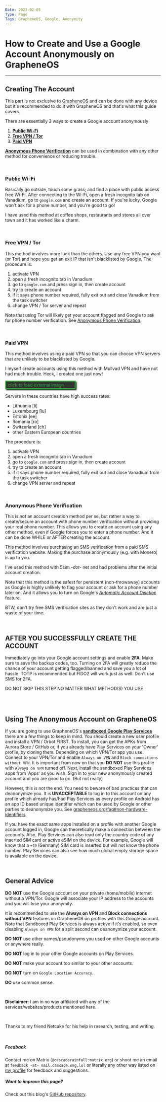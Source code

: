```yaml
---
Date: 2023-02-05
Type: Page
Tags: GrapheneOS, Google, Anonymity
---
```


# How to Create and Use a Google Account Anonymously on GrapheneOS

---

## Creating The Account
This part is not exclusive to [GrapheneOS](https://grapheneos.org) and can be done with any device but it's recommended to do it with GrapheneOS and that's what this guide covers.


There are essentially 3 ways to create a Google account anonymously
1. [**Public Wi-Fi**](#public-wi-fi)
2. [**Free VPN / Tor**](#free-vpn--tor)
3. [**Paid VPN**](#paid-vpn)

[**Anonymous Phone Verification**](#anonymous-phone-verification) can be used in combination with any other method for convenience or reducing trouble.

</br>

### Public Wi-Fi
Basically go outside, touch some grass; and find a place with public access free Wi-Fi. After connecting to the Wi-Fi, open a fresh incognito tab on Vanadium, go to `google.com` and create an account.
If you're lucky, Google won't ask for a phone number, and you're good to go!

I have used this method at coffee shops, restaurants and stores all over town and it has worked like a charm.  

</br>

### Free VPN / Tor
This method involves more luck than the others. Use any free VPN you want (or Tor) and hope you get an exit IP that isn't blacklisted by Google.
The procedure is:
1. activate VPN
2. open a fresh incognito tab in Vanadium
3. go to `google.com` and press sign in, then create account
4. try to create an account
5. if it says phone number required, fully exit out and close Vanadium from the task switcher
6. change VPN / Tor server and repeat

Note that using Tor will likely get your account flagged and Google to ask for phone number verification. See [Anonymous Phone Verification](#anonymous-phone-verification).  

</br>

### Paid VPN
This method involves using a paid VPN so that you can choose VPN servers that are unlikely to be blacklisted by Google. 

I myself create accounts using this method with Mullvad VPN and have not had much trouble. Heck, I created one just now!
<details>
  <summary style="color: #26b72b; padding: 2px 6px; width: 15em; border: solid; box-shadow: 3px 3px 4px black; cursor: pointer; background-color: #343434; list-style: none;"> click to load external image </summary>
  <img src="https://cascade.url.lol/wowthatwaseasygoogle" alt="Well that was easy! I swear this used to be harder lol" loading="lazy" style="border: dashed cyan;">
</details>

Servers in these countries have high success rates:
- Lithuania \[li]
- Luxembourg \[lu]
- Estonia \[ee]
- Romania \[ro]
- Switzerland \[ch]
- other Eastern European countries

The procedure is:
1. activate VPN
2. open a fresh incognito tab in Vanadium
3. go to `google.com` and press sign in, then create account
4. try to create an account
5. if it says phone number required, fully exit out and close Vanadium from the task switcher
6. change VPN server and repeat

</br>

### Anonymous Phone Verification
This is not an account creation method per se, but rather a way to create/secure an account with phone number verification without providing your real phone number. This allows you to create an account using any other method, even if Google forces you to enter a phone number. And it can be done WHILE or AFTER creating the account.

This method involves purchasing an SMS verification from a paid SMS verification website. Making the purchase anonymously (e.g. with Monero) is up to you. 

I've used this method with 5sim *-dot-* net and had problems after the initial account creation.

Note that this method is the safest for persistent (non-throwaway) accounts as Google is highly unlikely to flag your account or ask for a phone number later on. And it allows you to turn on Google's [*Automatic Account Deletion*](https://support.google.com/accounts/answer/3036546?hl=en) feature.

BTW, don't try free SMS verification sites as they don't work and are just a waste of your time.

</br>

## AFTER YOU SUCCESSFULLY CREATE THE ACCOUNT
Immediately go into your Google account settings and enable **2FA**. Make sure to save the backup codes, too. 
Turning on 2FA will greatly reduce the chance of your account getting flagged/banned and save you a lot of hassle. TOTP is recommended but FIDO2 will work just as well. Don't use SMS for 2FA. 

DO NOT SKIP THIS STEP NO MATTER WHAT METHOD(S) YOU USE

</br>
</br>

## Using The Anonymous Account on GrapheneOS
If you are going to use GrapheneOS's [**sandboxed Google Play Services**](https://grapheneos.org/usage#sandboxed-google-play) there are a few things to keep in mind. You should create a new user profile and install a VPN / Orbot FIRST. To install, you can get the APKs from Aurora Store / GitHub or, if you already have Play Services on your 'Owner' profile, by cloning them. Depending on which VPN/Tor app you use.
Connect to your VPN/Tor and enable `Always on VPN` and `Block connections without VPN`. It is important from now on that you **DO NOT** use this profile with `Always on VPN` turned off.
Next, install the sandboxed Play Services apps from <span title="GrapheneOS app repository client">'Apps'</span> as you wish. Sign in to your new anonymously created account and you are good to go. (But not really)

However, this is not the end. You need to beware of bad practices that can deanonymize you.
It is **UNACCEPTABLE** to log in to this account on any profile which already has/had Play Services as every profile on Android has an app ID based unique identifier which can be used by Google or other parties to deanonymize you. See [grapheneos.org/faq#non-hardware-identifiers](https://grapheneos.org/faq#non-hardware-identifiers)

If you have the exact same apps installed on a profile with another Google account logged in, Google can theoretically make a connection between the accounts.
Also, Play Services can also read only the country code of any inserted SIM card or active eSIM on the device. For example, Google will know that a `+49` (Germany) SIM card is inserted but will not know the phone number.
Play Services can also see how much global empty storage space is available on the device.

</br>

## General Advice
**DO NOT** use the Google account on your private (home/mobile) internet without a VPN/Tor. Google will associate your IP address to the accounts and you will lose your anonymity.

It is recommended to use the **Always on VPN** and **Block connections without VPN** features on GrapheneOS on profiles with this Google account. Note that Sandboxed Play Services is always active if it's enabled, so even disabling `Always on VPN` for a split second can deanonymize your account.

**DO NOT** use other names/pseudonyms you used on other Google accounts or anywhere really.

**DO NOT** log in to your other Google accounts on Play Services.

**DO NOT** make your account too similar to your other accounts.

**DO NOT** turn on `Google Location Accuracy`.

**DO** use common sense.

</br>

**Disclaimer**: I am in no way affiliated with any of the services/websites/products mentioned here.

</br>

Thanks to my friend Netcake for his help in research, testing, and writing.

</br>

##### Feedback
Contact me on Matrix (`@cascaderainfall:matrix.org`) or shoot me an email at `feedback -at- mail.cascade.omg.lol` or literally any other way listed on [my profile](https://cascade.profile.lol) for feedback and suggestions.
##### Want to improve this page?
Check out this blog's [GitHub repository](https://github.com/cascaderainfall/webloglol).

<div style="display:none;">
<video>
<source src="https://cascade.url.lol/anonymousgoogleaccountguide">
this is just an anonymous visitor counter (collects no data)
</video>
</div>